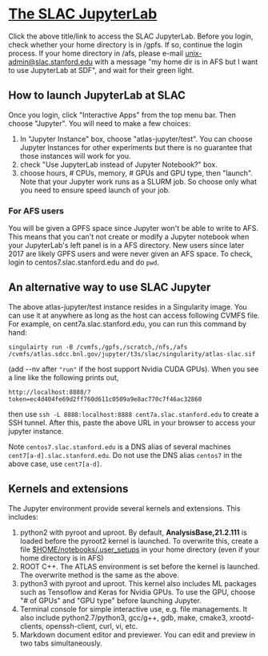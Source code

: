 # [The SLAC JupyterLab](https://sdf.slac.stanford.edu)

Click the above title/link to access the SLAC JupyterLab. Before you login, check whether your home directory is in /gpfs. If so, continue the login process. If your home directory in /afs, please e-mail unix-admin@slac.stanford.edu with a message "my home dir is in AFS but I want to use JupyterLab at SDF", and wait for their green light.

## How to launch JupyterLab at SLAC

Once you login, click "Interactive Apps" from the top menu bar. Then choose "Jupyter". You will need to make a few choices:

1. In "Jupyter Instance" box, choose "atlas-jupyter/test". You can choose Jupyter Instances for other experiments but there is no guarantee that those instances will work for you.
2. check "Use JupyterLab instead of Jupyter Notebook?" box.
3. choose hours, # CPUs, memory, # GPUs and GPU type, then "launch". Note that your Jupyter work runs as a SLURM job. So choose only what you need to ensure speed launch of your job.

### For AFS users

You will be given a GPFS space since Jupyter won't be able to write to AFS. This means that you can't not create or modify a Jupyter notebook when your JupyterLab's left panel is in a AFS directory. New users since later 2017 are likely GPFS users and were never given an AFS space. To check, login to centos7.slac.stanford.edu and do `pwd`.

## An alternative way to use SLAC Jupyter

The above atlas-jupyter/test instance resides in a Singularity image. You can use it at anywhere as long as the host can access following CVMFS file. For example, on cent7a.slac.stanford.edu, you can run this command by hand:

`singulairty run -B /cvmfs,/gpfs,/scratch,/nfs,/afs /cvmfs/atlas.sdcc.bnl.gov/jupyter/t3s/slac/singularity/atlas-slac.sif`

(add --nv after `"run"` if the host support Nvidia CUDA GPUs). When you see a line like the following prints out,

`http://localhost:8888/?token=ec4d404fe69d2ff760d611c0509a9e8ac770c7f46ac32860`

then use `ssh -L 8888:localhost:8888 cent7a.slac.stanford.edu` to create a SSH tunnel. After this, paste the above URL in your browser to access your jupyter instance.

Note `centos7.slac.stanford.edu` is a DNS alias of several machines `cent7[a-d].slac.stanford.edu`. Do not use the DNS alias `centos7` in the above case, use `cent7[a-d]`.

## Kernels and extensions

The Jupyter environment provide several kernels and extensions. This includes:
1. python2 with pyroot and uproot. By default, <b>AnalysisBase,21.2.111</b> is loaded before the pyroot2 kernel is launched. To overwrite this, create a file [$HOME/notebooks/.user_setups](SLACuser_setups.sh) in your home directory (even if your home directory is in AFS)
2. ROOT C++. The ATLAS environment is set before the kernel is launched. The overwrite method is the same as the above. 
3. python3 with pyroot and uproot. This kernel also includes ML packages such as Tensoflow and Keras for Nvidia GPUs. To use the GPU, choose "# of GPUs" and "GPU type" before launching Jupyter.
4. Terminal console for simple interactive use, e.g. file managements. It also include python2.7/python3, gcc/g++, gdb, make, cmake3, xrootd-clients, openssh-client, curl, vi, etc.
5. Markdown document editor and previewer. You can edit and preview in two tabs simultaneously. 

